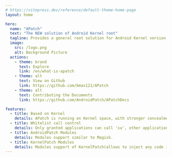 ```yaml
---
# https://vitepress.dev/reference/default-theme-home-page
layout: home

hero:
  name: "APatch"
  text: "The NEW solution of Android Kernel root"
  tagline: Provides a general root solution for Android Kernel version 3.18 - 6.1
  image:
    src: /logo.png
    alt: Background Picture
  actions:
    - theme: brand
      text: Explore
      link: /en/what-is-apatch
    - theme: alt
      text: View on Github
      link: https://github.com/bmax121/APatch
    - theme: alt
      text: Contributing the Documents
      link: https://github.com/AndroidPatch/APatchDocs

features:
  - title: Based on Kernel
    details: APatch is running on Kernel space, with stronger concealment and controllability then user space Root.
  - title: Whitelist call control
    details: Only granted applications can call 'su', other applications can not know the existance of 'su'.
  - title: AndroidPatch Modules
    details: Modules support similar to Magisk.
  - title: KernelPatch Modules
    details: Modules support of KernelPatch(allows to inject any code in kernel, requires kernel function inline-hook and syscall-table-hook enabled).
---
```


